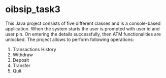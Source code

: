 # oibsip_task3
This Java project consists of five different classes and is a console-based application. When the system starts the user is prompted with user id and user pin. On entering the details successfully, then ATM functionalities are unlocked. The project allows to perform following operations:
1. Transactions History
2. Withdraw
3. Deposit
4. Transfer
5. Quit
